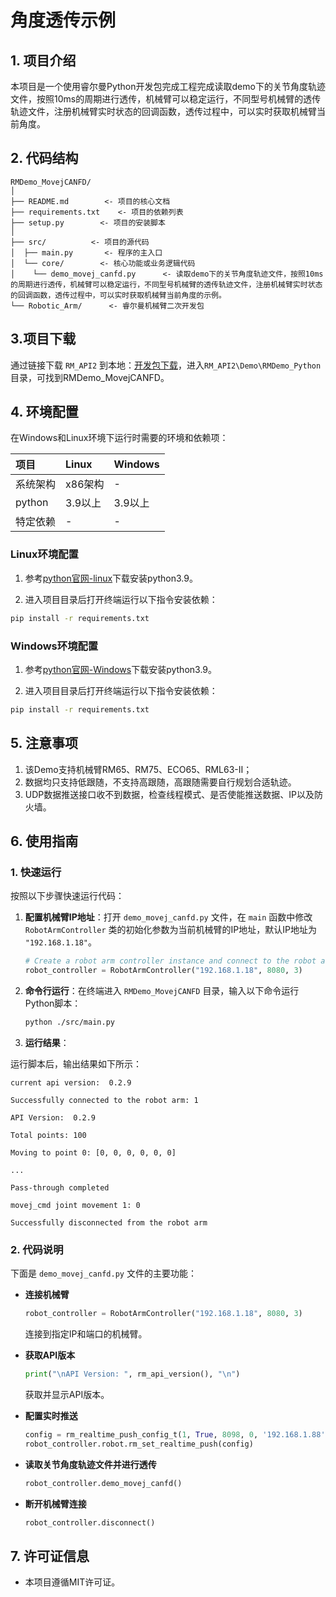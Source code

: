 # 角度透传示例

## 1. 项目介绍

本项目是一个使用睿尔曼Python开发包完成工程完成读取demo下的关节角度轨迹文件，按照10ms的周期进行透传，机械臂可以稳定运行，不同型号机械臂的透传轨迹文件，注册机械臂实时状态的回调函数，透传过程中，可以实时获取机械臂当前角度。

## 2. 代码结构

```
RMDemo_MovejCANFD/
│
├── README.md        <- 项目的核心文档
├── requirements.txt    <- 项目的依赖列表
├── setup.py        <- 项目的安装脚本
│
├── src/          <- 项目的源代码
│  ├── main.py       <- 程序的主入口
│  └── core/        <- 核心功能或业务逻辑代码
│    └── demo_movej_canfd.py      <- 读取demo下的关节角度轨迹文件，按照10ms的周期进行透传，机械臂可以稳定运行，不同型号机械臂的透传轨迹文件，注册机械臂实时状态的回调函数，透传过程中，可以实时获取机械臂当前角度的示例。
└── Robotic_Arm/      <- 睿尔曼机械臂二次开发包
```

## 3.项目下载

通过链接下载 `RM_API2` 到本地：[开发包下载](https://github.com/RealManRobot/RM_API2.git)，进入`RM_API2\Demo\RMDemo_Python`目录，可找到RMDemo_MovejCANFD。

## 4. 环境配置

在Windows和Linux环境下运行时需要的环境和依赖项：

| 项目         | Linux     | Windows   |
| :--          | :--       | :--       |
| 系统架构     | x86架构   | -         |
| python       | 3.9以上   | 3.9以上   |
| 特定依赖     | -         | -         |

### Linux环境配置

   1. 参考[python官网-linux](https://www.python.org/downloads/source/)下载安装python3.9。

   2. 进入项目目录后打开终端运行以下指令安装依赖：

```bash
pip install -r requirements.txt
```

### Windows环境配置

   1. 参考[python官网-Windows](https://www.python.org/downloads/windows/)下载安装python3.9。

   2. 进入项目目录后打开终端运行以下指令安装依赖：

```bash
pip install -r requirements.txt
```

## 5. 注意事项

1. 该Demo支持机械臂RM65、RM75、ECO65、RML63-Ⅱ；
2. 数据均只支持低跟随，不支持高跟随，高跟随需要自行规划合适轨迹。
3. UDP数据推送接口收不到数据，检查线程模式、是否使能推送数据、IP以及防火墙。

## 6. 使用指南

### 1. 快速运行

按照以下步骤快速运行代码：

1. **配置机械臂IP地址**：打开 `demo_movej_canfd.py` 文件，在 `main` 函数中修改 `RobotArmController` 类的初始化参数为当前机械臂的IP地址，默认IP地址为 `"192.168.1.18"`。

    ```python
    # Create a robot arm controller instance and connect to the robot arm
    robot_controller = RobotArmController("192.168.1.18", 8080, 3)
    ```

2. **命令行运行**：在终端进入 `RMDemo_MovejCANFD` 目录，输入以下命令运行Python脚本：

    ```bash
    python ./src/main.py
    ```
   
4. **运行结果**：

运行脚本后，输出结果如下所示：

```
current api version:  0.2.9

Successfully connected to the robot arm: 1

API Version:  0.2.9

Total points: 100

Moving to point 0: [0, 0, 0, 0, 0, 0]

...

Pass-through completed

movej_cmd joint movement 1: 0

Successfully disconnected from the robot arm
```

### 2. 代码说明

下面是 `demo_movej_canfd.py` 文件的主要功能：

- **连接机械臂**

    ```python
    robot_controller = RobotArmController("192.168.1.18", 8080, 3)
    ```
    连接到指定IP和端口的机械臂。

- **获取API版本**

    ```python
    print("\nAPI Version: ", rm_api_version(), "\n")
    ```
    获取并显示API版本。

- **配置实时推送**

    ```python
    config = rm_realtime_push_config_t(1, True, 8098, 0, '192.168.1.88')
    robot_controller.robot.rm_set_realtime_push(config)
    ```

- **读取关节角度轨迹文件并进行透传**

    ```python
    robot_controller.demo_movej_canfd()
    ```

- **断开机械臂连接**

    ```python
    robot_controller.disconnect()
    ```

## 7. 许可证信息

- 本项目遵循MIT许可证。
